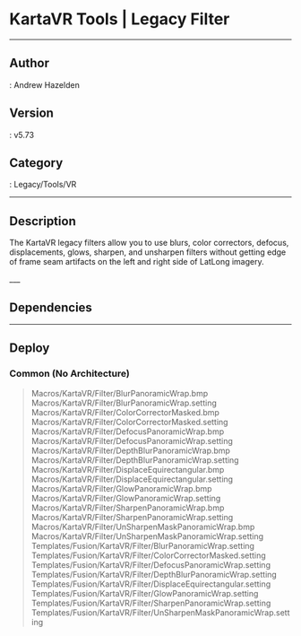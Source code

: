 # KartaVR Tools | Legacy Filter
___

## Author
 : Andrew Hazelden

## Version
 : v5.73

## Category
 : Legacy/Tools/VR
___

## Description
<p>The KartaVR legacy filters allow you to use blurs, color correctors, defocus, displacements, glows, sharpen, and unsharpen filters without getting edge of frame seam artifacts on the left and right side of LatLong imagery.</p>___

## Dependencies


___

## Deploy

### Common (No Architecture)

> Macros/KartaVR/Filter/BlurPanoramicWrap.bmp  
> Macros/KartaVR/Filter/BlurPanoramicWrap.setting  
> Macros/KartaVR/Filter/ColorCorrectorMasked.bmp  
> Macros/KartaVR/Filter/ColorCorrectorMasked.setting  
> Macros/KartaVR/Filter/DefocusPanoramicWrap.bmp  
> Macros/KartaVR/Filter/DefocusPanoramicWrap.setting  
> Macros/KartaVR/Filter/DepthBlurPanoramicWrap.bmp  
> Macros/KartaVR/Filter/DepthBlurPanoramicWrap.setting  
> Macros/KartaVR/Filter/DisplaceEquirectangular.bmp  
> Macros/KartaVR/Filter/DisplaceEquirectangular.setting  
> Macros/KartaVR/Filter/GlowPanoramicWrap.bmp  
> Macros/KartaVR/Filter/GlowPanoramicWrap.setting  
> Macros/KartaVR/Filter/SharpenPanoramicWrap.bmp  
> Macros/KartaVR/Filter/SharpenPanoramicWrap.setting  
> Macros/KartaVR/Filter/UnSharpenMaskPanoramicWrap.bmp  
> Macros/KartaVR/Filter/UnSharpenMaskPanoramicWrap.setting  
> Templates/Fusion/KartaVR/Filter/BlurPanoramicWrap.setting  
> Templates/Fusion/KartaVR/Filter/ColorCorrectorMasked.setting  
> Templates/Fusion/KartaVR/Filter/DefocusPanoramicWrap.setting  
> Templates/Fusion/KartaVR/Filter/DepthBlurPanoramicWrap.setting  
> Templates/Fusion/KartaVR/Filter/DisplaceEquirectangular.setting  
> Templates/Fusion/KartaVR/Filter/GlowPanoramicWrap.setting  
> Templates/Fusion/KartaVR/Filter/SharpenPanoramicWrap.setting  
> Templates/Fusion/KartaVR/Filter/UnSharpenMaskPanoramicWrap.setting  
